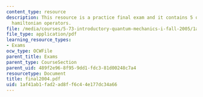 ```yaml
---
content_type: resource
description: This resource is a practice final exam and it contains 5 questions on
  hamiltonian operators.
file: /media/courses/5-73-introductory-quantum-mechanics-i-fall-2005/1af41ab1fad2ad8ff6c44e177dc34a66_final2004.pdf
file_type: application/pdf
learning_resource_types:
- Exams
ocw_type: OCWFile
parent_title: Exams
parent_type: CourseSection
parent_uid: 489f2e96-8f95-9dd1-fdc3-81d00248c7a4
resourcetype: Document
title: final2004.pdf
uid: 1af41ab1-fad2-ad8f-f6c4-4e177dc34a66
---
```

